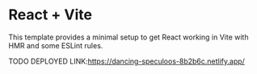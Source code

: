 # React + Vite

This template provides a minimal setup to get React working in Vite with HMR and some ESLint rules.

TODO DEPLOYED LINK:https://dancing-speculoos-8b2b6c.netlify.app/
